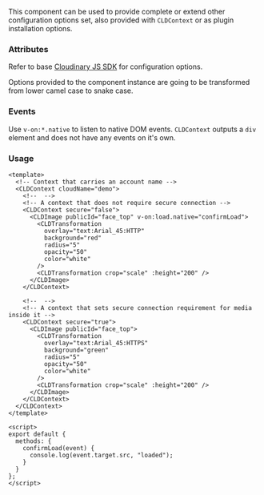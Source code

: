 This component can be used to provide complete or extend other configuration options set, also provided with `CLDContext` or as plugin installation options.

### Attributes

Refer to base [Cloudinary JS SDK](https://github.com/cloudinary/cloudinary_js#configuration) for configuration options.

Options provided to the component instance are going to be transformed from lower camel case to snake case.

### Events

Use `v-on:*.native` to listen to native DOM events. `CLDContext` outputs a `div` element and does not have any events on it's own.

### Usage

```vue
<template>
  <!-- Context that carries an account name -->
  <CLDContext cloudName="demo">
    <!--  -->
    <!-- A context that does not require secure connection -->
    <CLDContext secure="false">
      <CLDImage publicId="face_top" v-on:load.native="confirmLoad">
        <CLDTransformation
          overlay="text:Arial_45:HTTP"
          background="red"
          radius="5"
          opacity="50"
          color="white"
        />
        <CLDTransformation crop="scale" :height="200" />
      </CLDImage>
    </CLDContext>

    <!--  -->
    <!-- A context that sets secure connection requirement for media inside it -->
    <CLDContext secure="true">
      <CLDImage publicId="face_top">
        <CLDTransformation
          overlay="text:Arial_45:HTTPS"
          background="green"
          radius="5"
          opacity="50"
          color="white"
        />
        <CLDTransformation crop="scale" :height="200" />
      </CLDImage>
    </CLDContext>
  </CLDContext>
</template>

<script>
export default {
  methods: {
    confirmLoad(event) {
      console.log(event.target.src, "loaded");
    }
  }
};
</script>
```
